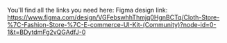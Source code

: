 You'll find all the links you need here:
Figma design link:
https://www.figma.com/design/VGFebswhhThmjq0HgnBCTq/Cloth-Store-%7C-Fashion-Store-%7C-E-commerce-UI-Kit-(Community)?node-id=0-1&t=BDytdmFg2vQGAdfJ-0
